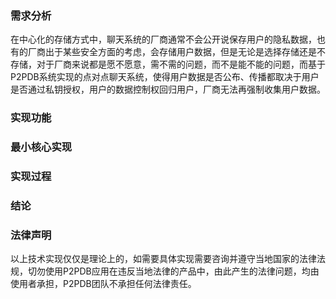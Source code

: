### 需求分析
在中心化的存储方式中，聊天系统的厂商通常不会公开说保存用户的隐私数据，也有的厂商出于某些安全方面的考虑，会存储用户数据，但是无论是选择存储还是不存储，对于厂商来说都是愿不愿意，需不需的问题，而不是能不能的问题，而基于P2PDB系统实现的点对点聊天系统，使得用户数据是否公布、传播都取决于用户是否通过私钥授权，用户的数据控制权回归用户，厂商无法再强制收集用户数据。

### 实现功能


### 最小核心实现



### 实现过程



### 结论


### 法律声明
以上技术实现仅仅是理论上的，如需要具体实现需要咨询并遵守当地国家的法律法规，切勿使用P2PDB应用在违反当地法律的产品中，由此产生的法律问题，均由使用者承担，P2PDB团队不承担任何法律责任。